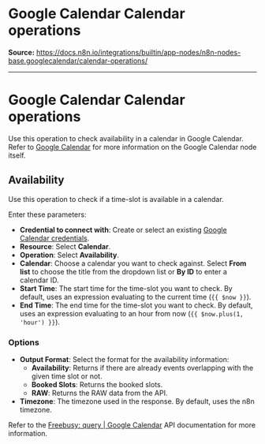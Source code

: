 # Google Calendar Calendar operations

**Source:** https://docs.n8n.io/integrations/builtin/app-nodes/n8n-nodes-base.googlecalendar/calendar-operations/

---

# Google Calendar Calendar operations

Use this operation to check availability in a calendar in Google Calendar. Refer to [Google Calendar](../) for more information on the Google Calendar node itself.

## Availability

Use this operation to check if a time-slot is available in a calendar.

Enter these parameters:

- **Credential to connect with**: Create or select an existing [Google Calendar credentials](../../../credentials/google/).
- **Resource**: Select **Calendar**.
- **Operation**: Select **Availability**.
- **Calendar**: Choose a calendar you want to check against. Select **From list** to choose the title from the dropdown list or **By ID** to enter a calendar ID.
- **Start Time**: The start time for the time-slot you want to check. By default, uses an expression evaluating to the current time (`{{ $now }}`).
- **End Time**: The end time for the time-slot you want to check. By default, uses an expression evaluating to an hour from now (`{{ $now.plus(1, 'hour') }}`).

### Options

- **Output Format**: Select the format for the availability information:
  - **Availability**: Returns if there are already events overlapping with the given time slot or not.
  - **Booked Slots**: Returns the booked slots.
  - **RAW**: Returns the RAW data from the API.
- **Timezone**: The timezone used in the response. By default, uses the n8n timezone.

Refer to the [Freebusy: query | Google Calendar](https://developers.google.com/calendar/api/v3/reference/freebusy/query) API documentation for more information.
